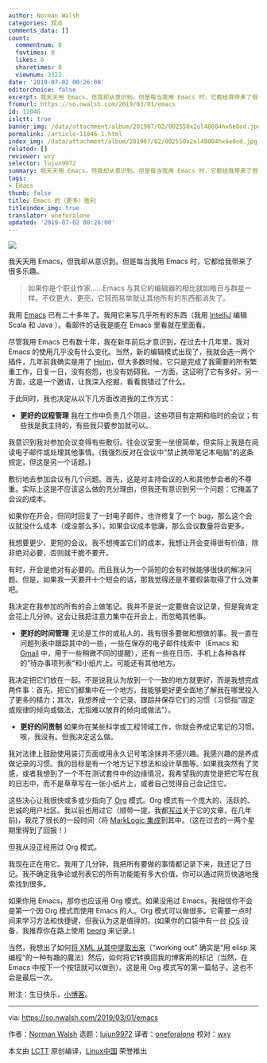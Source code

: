 ```yaml
---
author: Norman Walsh
categories: 观点
comments_data: []
count:
  commentnum: 0
  favtimes: 0
  likes: 0
  sharetimes: 0
  viewnum: 3322
date: '2019-07-02 00:26:00'
editorchoice: false
excerpt: 我天天用 Emacs，但我却从意识到。但是每当我用 Emacs 时，它都给我带来了很多乐趣。
fromurl: https://so.nwalsh.com/2019/03/01/emacs
id: 11046
islctt: true
banner_img: /data/attachment/album/201907/02/002550x2ol48004hx6e0od.jpg
permalink: /article-11046-1.html
index_img: /data/attachment/album/201907/02/002550x2ol48004hx6e0od.jpg.thumb.jpg
related: []
reviewer: wxy
selector: lujun9972
summary: 我天天用 Emacs，但我却从意识到。但是每当我用 Emacs 时，它都给我带来了很多乐趣。
tags:
- Emacs
thumb: false
title: Emacs 的（更多）胜利
titleindex_img: true
translator: oneforalone
updated: '2019-07-02 00:26:00'
---
```


![](/data/attachment/album/201907/02/002550x2ol48004hx6e0od.jpg)


我天天用 Emacs，但我却从意识到。但是每当我用 Emacs 时，它都给我带来了很多乐趣。



> 
> 如果你是个职业作家……Emacs 与其它的编辑器的相比就如皓日与群星一样。不仅更大、更亮，它轻而易举就让其他所有的东西都消失了。
> 
> 
> 


我用 [Emacs](https://en.wikipedia.org/wiki/Emacs) 已有二十多年了。我用它来写几乎所有的东西（我用 [IntelliJ](https://en.wikipedia.org/wiki/IntelliJ_IDEA) 编辑 Scala 和 Java ）。看邮件的话我是能在 Emacs 里看就在里面看。


尽管我用 Emacs 已有数十年，我在新年前后才意识到，在过去十几年里，我对 Emacs 的使用几乎没有什么变化。当然，新的编辑模式出现了，我就会选一两个插件，几年前我确实是用了 [Helm](https://emacs-helm.github.io/helm/)，但大多数时候，它只是完成了我需要的所有繁重工作，日复一日，没有抱怨，也没有妨碍我。一方面，这证明了它有多好。另一方面，这是一个邀请，让我深入挖掘，看看我错过了什么。


于此同时，我也决定从以下几方面改进我的工作方式：


* **更好的议程管理** 我在工作中负责几个项目，这些项目有定期和临时的会议；有些我是我主持的，有些我只要参加就可以。


我意识到我对参加会议变得有些敷衍。往会议室里一坐很简单，但实际上我是在阅读电子邮件或处理其他事情。(我强烈反对在会议中“禁止携带笔记本电脑”的这条规定，但这是另一个话题。)


敷衍地去参加会议有几个问题。首先，这是对主持会议的人和其他参会者的不尊重。实际上这是不应该这么做的充分理由，但我还有意识到另一个问题：它掩盖了会议的成本。


如果你在开会，但同时回复了一封电子邮件，也许修复了一个 bug，那么这个会议就没什么成本（或没那么多）。如果会议成本低廉，那么会议数量将会更多。


我想要更少、更短的会议。我不想掩盖它们的成本，我想让开会变得很有价值，除非绝对必要，否则就干脆不要开。


有时，开会是绝对有必要的。而且我认为一个简短的会有时候能够很快的解决问题。但是，如果我一天要开十个短会的话，那我觉得还是不要假装取得了什么效果吧。


我决定在我参加的所有的会上做笔记。我并不是说一定要做会议记录，但是我肯定会花上几分钟。这会让我把注意力集中在开会上，而忽略其他事。
* **更好的时间管理** 无论是工作的或私人的，我有很多要做和想做的事。我一直在问题列表中跟踪其中的一些，一些在保存的电子邮件线索中（Emacs 和 [Gmail](https://en.wikipedia.org/wiki/Gmail) 中，用于一些稍微不同的提醒），还有一些在日历、手机上各种各样的“待办事项列表”和小纸片上。可能还有其他地方。


我决定把它们放在一起。不是说我认为放到一个一致的地方就更好，而是我想完成两件事：首先，把它们都集中在一个地方，我能够更好更全面地了解我在哪里投入了更多的精力；其次，我想养成一个记录、跟踪并保存它们的习惯（习惯指“固定或规律的倾向或做法，尤指难以放弃的倾向或做法”）。
* **更好的问责制** 如果你在某些科学或工程领域工作，你就会养成记笔记的习惯。唉，我没有。但我决定这么做。


我对法律上鼓励使用装订页面或用永久记号笔涂抹并不感兴趣。我感兴趣的是养成做记录的习惯。我的目标是有一个地方记下想法和设计草图等。如果我突然有了灵感，或者我想到了一个不在测试套件中的边缘情况，我希望我的直觉是把它写在我的日志中，而不是草草写在一张小纸片上，或者自己觉得自己会记住它。


这些决心让我很快或多或少指向了 [Org](https://en.wikipedia.org/wiki/Org-mode) 模式。Org 模式有一个庞大的、活跃的、忠诚的用户社区。我以前也用过它（顺带一提，我都[写过](https://www.balisage.net/Proceedings/vol17/html/Walsh01/BalisageVol17-Walsh01.html)关于它的文章，在几年前)，我花了很长的一段时间（将 [MarkLogic 集成](https://github.com/ndw/ob-ml-marklogic/)到其中。（这在过去的一两个星期里得到了回报！）


但我从没正经用过 Org 模式。


我现在正在用它。我用了几分钟，我把所有要做的事情都记录下来，我还记了日记。我不确定我争论或列表它的所有功能能有多大价值，你可以通过网页快速地搜索找到很多。


如果你用 Emacs，那你也应该用 Org 模式。如果没用过 Emacs，我相信你不会是第一个因 Org 模式而使用 Emacs 的人。Org 模式可以做很多。它需要一点时间来学习方法和快捷键，但我认为这是值得的。(如果你的口袋中有一台 [iOS](https://en.wikipedia.org/wiki/IOS) 设备，我推荐你在路上使用 [beorg](https://beorgapp.com/) 来记录。)


当然，我想出了如何[将 XML 从其中提取出来](https://github.com/ndw/org-to-xml)（“working out” 确实是“用 elisp 来编程”的一种有趣的魔法）然后，如何将它转换回我的博客用的标记（当然，在 Emacs 中按下一个按钮就可以做到）。这是用 Org 模式写的第一篇帖子。这也不会是最后一次。


附注：生日快乐，[小博客](https://so.nwalsh.com/2017/03/01/helloWorld)。




---


via: <https://so.nwalsh.com/2019/03/01/emacs>


作者：[Norman Walsh](https://so.nwalsh.com) 选题：[lujun9972](https://github.com/lujun9972) 译者：[oneforalone](https://github.com/oneforalone) 校对：[wxy](https://github.com/wxy)


本文由 [LCTT](https://github.com/LCTT/TranslateProject) 原创编译，[Linux中国](https://linux.cn/) 荣誉推出